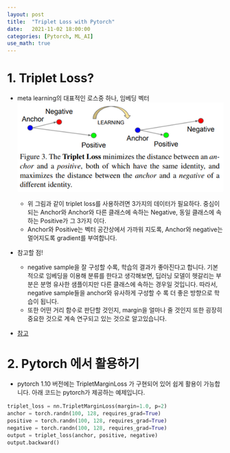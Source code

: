 ```yaml
---
layout: post
title:  "Triplet Loss with Pytorch"
date:   2021-11-02 18:00:00
categories: [Pytorch, ML_AI]
use_math: true
---
```


# 1. Triplet Loss?
* meta learning의 대표적인 로스중 하나, 임베딩 벡터  
    ![](/assets/image/Pytorch/tr_1.png)  
    * 위 그림과 같이 triplet loss를 사용하려면 3가지의 데이터가 필요하다. 중심이 되는 Anchor와 Anchor와 다른 클래스에 속하는 Negative, 동일 클래스에 속하는 Positive가 그 3가지 이다.
    * Anchor와 Positive는 벡터 공간상에서 가까워 지도록, Anchor와 negative는 멀어지도록 gradient를 부여합니다.
* 참고할 점!
    * negative sample을 잘 구성할 수록, 학습의 결과가 좋아진다고 합니다. 기본적으로 임베딩을 이용해 분류를 한다고 생각해보면, 딥러닝 모델이 헷갈리는 부분은 분명 유사한 샘플이지만 다른 클래스에 속하는 경우일 것입니다. 따라서, negative sample들을 anchor와 유사하게 구성할 수 록 더 좋은 방향으로 학습이 됩니다.
    * 또한 어떤 거리 함수로 판단할 것인지, margin을 얼마나 줄 것인지 또한 굉장히 중요한 것으로 계속 연구되고 있는 것으로 알고있습니다.

* [참고](https://pytorch.org/docs/stable/generated/torch.nn.TripletMarginLoss.html)

# 2. Pytorch 에서 활용하기
* pytorch 1.10 버전에는 TripletMarginLoss 가 구현되어 있어 쉽게 활용이 가능합니다. 아래 코드는 pytorch가 제공하는 예제입니다.

```python
triplet_loss = nn.TripletMarginLoss(margin=1.0, p=2)
anchor = torch.randn(100, 128, requires_grad=True)
positive = torch.randn(100, 128, requires_grad=True)
negative = torch.randn(100, 128, requires_grad=True)
output = triplet_loss(anchor, positive, negative)
output.backward()
```